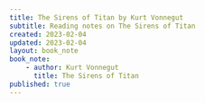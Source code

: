 ```yaml
---
title: The Sirens of Titan by Kurt Vonnegut
subtitle: Reading notes on The Sirens of Titan
created: 2023-02-04
updated: 2023-02-04
layout: book_note
book_note:
    - author: Kurt Vonnegut
      title: The Sirens of Titan
published: true
---
```

